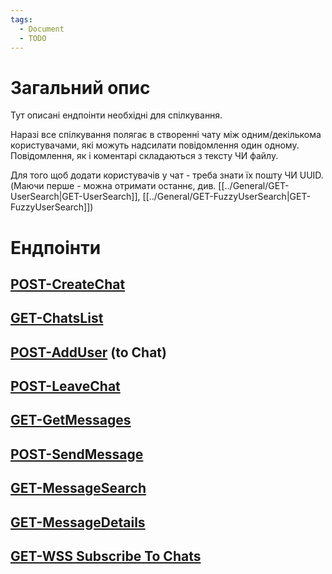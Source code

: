 ```yaml
---
tags:
  - Document
  - TODO
---
```

# Загальний опис
Тут описані ендпоінти необхідні для спілкування.

Наразі все спілкування полягає в створенні чату між одним/декількома користувачами, які можуть надсилати повідомлення один одному.
Повідомлення, як і коментарі складаються з тексту ЧИ файлу.

Для того щоб додати користувачів у чат - треба знати їх пошту ЧИ UUID. (Маючи перше - можна отримати останнє, див. [[../General/GET-UserSearch|GET-UserSearch]], [[../General/GET-FuzzyUserSearch|GET-FuzzyUserSearch]])

# Ендпоінти

## [POST-CreateChat](POST-CreateChat.md)
## [GET-ChatsList](GET-ChatsList.md)
## [POST-AddUser](POST-AddUser.md) (to Chat)

## [POST-LeaveChat](POST-LeaveChat.md)

## [GET-GetMessages](GET-GetMessages.md)
## [POST-SendMessage](POST-SendMessage.md)

## [GET-MessageSearch](GET-MessageSearch.md)

## [GET-MessageDetails](GET-MessageDetails.md)

## [GET-WSS Subscribe To Chats](GET-WSS_SubscribeToChats.md)

